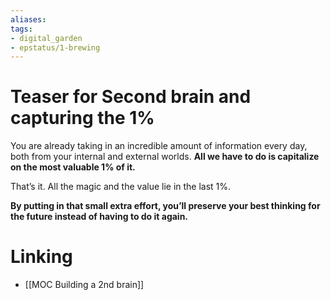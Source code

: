 ```yaml
---
aliases: 
tags: 
- digital_garden
- epstatus/1-brewing
---
```

# Teaser for Second brain and capturing the 1%


You are already taking in an incredible amount of information every day, both from your internal and external worlds. **All we have to do is capitalize on the most valuable 1% of it.**

That’s it. All the magic and the value lie in the last 1%.

**By putting in that small extra effort, you’ll preserve your best thinking for the future instead of having to do it again.**

# Linking
+ [[MOC Building a 2nd brain]]
